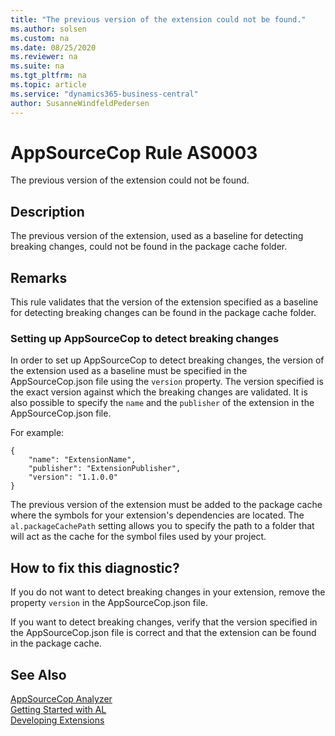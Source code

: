 ```yaml
---
title: "The previous version of the extension could not be found."
ms.author: solsen
ms.custom: na
ms.date: 08/25/2020
ms.reviewer: na
ms.suite: na
ms.tgt_pltfrm: na
ms.topic: article
ms.service: "dynamics365-business-central"
author: SusanneWindfeldPedersen
---
```

[//]: # (START>DO_NOT_EDIT)
[//]: # (IMPORTANT:Do not edit any of the content between here and the END>DO_NOT_EDIT.)
[//]: # (Any modifications should be made in the .xml files in the ModernDev repo.)
# AppSourceCop Rule AS0003
The previous version of the extension could not be found.  

## Description
The previous version of the extension, used as a baseline for detecting breaking changes, could not be found in the package cache folder.

[//]: # (IMPORTANT: END>DO_NOT_EDIT)

## Remarks

This rule validates that the version of the extension specified as a baseline for detecting breaking changes can be found in the package cache folder.

### Setting up AppSourceCop to detect breaking changes

In order to set up AppSourceCop to detect breaking changes, the version of the extension used as a baseline must be specified in the AppSourceCop.json file using the `version` property. The version specified is the exact version against which the breaking changes are validated. It is also possible to specify the `name` and the `publisher` of the extension in the AppSourceCop.json file.

For example:
```
{
    "name": "ExtensionName",
    "publisher": "ExtensionPublisher",
    "version": "1.1.0.0"
}
```

The previous version of the extension must be added to the package cache where the symbols for your extension's dependencies are located. The `al.packageCachePath` setting allows you to specify the path to a folder that will act as the cache for the symbol files used by your project. 

## How to fix this diagnostic?

If you do not want to detect breaking changes in your extension, remove the property `version` in the AppSourceCop.json file.

If you want to detect breaking changes, verify that the version specified in the AppSourceCop.json file is correct and that the extension can be found in the package cache.

## See Also  
[AppSourceCop Analyzer](appsourcecop.md)  
[Getting Started with AL](../devenv-get-started.md)  
[Developing Extensions](../devenv-dev-overview.md)  
